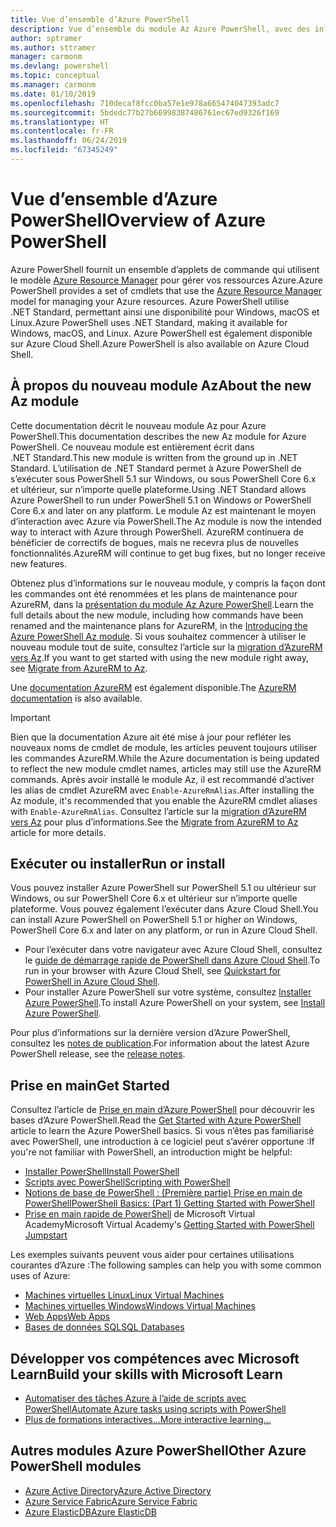 ```yaml
---
title: Vue d’ensemble d’Azure PowerShell
description: Vue d’ensemble du module Az Azure PowerShell, avec des informations sur l’installation et la prise en main.
author: sptramer
ms.author: sttramer
manager: carmonm
ms.devlang: powershell
ms.topic: conceptual
ms.manager: carmonm
ms.date: 01/10/2019
ms.openlocfilehash: 710decaf8fcc0ba57e1e978a665474047393adc7
ms.sourcegitcommit: 5bdedc77b27b66998387486761ec67ed9326f169
ms.translationtype: HT
ms.contentlocale: fr-FR
ms.lasthandoff: 06/24/2019
ms.locfileid: "67345249"
---
```

# <a name="overview-of-azure-powershell"></a><span data-ttu-id="d1078-103">Vue d’ensemble d’Azure PowerShell</span><span class="sxs-lookup"><span data-stu-id="d1078-103">Overview of Azure PowerShell</span></span>

<span data-ttu-id="d1078-104">Azure PowerShell fournit un ensemble d’applets de commande qui utilisent le modèle [Azure Resource Manager](/azure/azure-resource-manager/resource-group-overview) pour gérer vos ressources Azure.</span><span class="sxs-lookup"><span data-stu-id="d1078-104">Azure PowerShell provides a set of cmdlets that use the [Azure Resource Manager](/azure/azure-resource-manager/resource-group-overview) model for managing your Azure resources.</span></span> <span data-ttu-id="d1078-105">Azure PowerShell utilise .NET Standard, permettant ainsi une disponibilité pour Windows, macOS et Linux.</span><span class="sxs-lookup"><span data-stu-id="d1078-105">Azure PowerShell uses .NET Standard, making it available for Windows, macOS, and Linux.</span></span>
<span data-ttu-id="d1078-106">Azure PowerShell est également disponible sur Azure Cloud Shell.</span><span class="sxs-lookup"><span data-stu-id="d1078-106">Azure PowerShell is also available on Azure Cloud Shell.</span></span>

## <a name="about-the-new-az-module"></a><span data-ttu-id="d1078-107">À propos du nouveau module Az</span><span class="sxs-lookup"><span data-stu-id="d1078-107">About the new Az module</span></span>

<span data-ttu-id="d1078-108">Cette documentation décrit le nouveau module Az pour Azure PowerShell.</span><span class="sxs-lookup"><span data-stu-id="d1078-108">This documentation describes the new Az module for Azure PowerShell.</span></span> <span data-ttu-id="d1078-109">Ce nouveau module est entièrement écrit dans .NET Standard.</span><span class="sxs-lookup"><span data-stu-id="d1078-109">This new module is written from the ground up in .NET Standard.</span></span> <span data-ttu-id="d1078-110">L’utilisation de .NET Standard permet à Azure PowerShell de s’exécuter sous PowerShell 5.1 sur Windows, ou sous PowerShell Core 6.x et ultérieur, sur n’importe quelle plateforme.</span><span class="sxs-lookup"><span data-stu-id="d1078-110">Using .NET Standard allows Azure PowerShell to run under PowerShell 5.1 on Windows or PowerShell Core 6.x and later on any platform.</span></span> <span data-ttu-id="d1078-111">Le module Az est maintenant le moyen d’interaction avec Azure via PowerShell.</span><span class="sxs-lookup"><span data-stu-id="d1078-111">The Az module is now the intended way to interact with Azure through PowerShell.</span></span>
<span data-ttu-id="d1078-112">AzureRM continuera de bénéficier de correctifs de bogues, mais ne recevra plus de nouvelles fonctionnalités.</span><span class="sxs-lookup"><span data-stu-id="d1078-112">AzureRM will continue to get bug fixes, but no longer receive new features.</span></span>

<span data-ttu-id="d1078-113">Obtenez plus d’informations sur le nouveau module, y compris la façon dont les commandes ont été renommées et les plans de maintenance pour AzureRM, dans la [présentation du module Az Azure PowerShell](new-azureps-module-az.md).</span><span class="sxs-lookup"><span data-stu-id="d1078-113">Learn the full details about the new module, including how commands have been renamed and the maintenance plans for AzureRM, in the [Introducing the Azure PowerShell Az module](new-azureps-module-az.md).</span></span> <span data-ttu-id="d1078-114">Si vous souhaitez commencer à utiliser le nouveau module tout de suite, consultez l’article sur la [migration d’AzureRM vers Az](migrate-from-azurerm-to-az.md).</span><span class="sxs-lookup"><span data-stu-id="d1078-114">If you want to get started with using the new module right away, see [Migrate from AzureRM to Az](migrate-from-azurerm-to-az.md).</span></span>

<span data-ttu-id="d1078-115">Une [documentation AzureRM](/powershell/azure/azurerm) est également disponible.</span><span class="sxs-lookup"><span data-stu-id="d1078-115">The [AzureRM documentation](/powershell/azure/azurerm) is also available.</span></span>

> [!IMPORTANT]
>
> <span data-ttu-id="d1078-116">Bien que la documentation Azure ait été mise à jour pour refléter les nouveaux noms de cmdlet de module, les articles peuvent toujours utiliser les commandes AzureRM.</span><span class="sxs-lookup"><span data-stu-id="d1078-116">While the Azure documentation is being updated to reflect the new module cmdlet names, articles may still use the AzureRM commands.</span></span> <span data-ttu-id="d1078-117">Après avoir installé le module Az, il est recommandé d’activer les alias de cmdlet AzureRM avec `Enable-AzureRmAlias`.</span><span class="sxs-lookup"><span data-stu-id="d1078-117">After installing the Az module, it's recommended that you enable the AzureRM cmdlet aliases with `Enable-AzureRmAlias`.</span></span> <span data-ttu-id="d1078-118">Consultez l’article sur la [migration d’AzureRM vers Az](migrate-from-azurerm-to-az.md) pour plus d’informations.</span><span class="sxs-lookup"><span data-stu-id="d1078-118">See the [Migrate from AzureRM to Az](migrate-from-azurerm-to-az.md) article for more details.</span></span>

## <a name="run-or-install"></a><span data-ttu-id="d1078-119">Exécuter ou installer</span><span class="sxs-lookup"><span data-stu-id="d1078-119">Run or install</span></span>

<span data-ttu-id="d1078-120">Vous pouvez installer Azure PowerShell sur PowerShell 5.1 ou ultérieur sur Windows, ou sur PowerShell Core 6.x et ultérieur sur n’importe quelle plateforme. Vous pouvez également l’exécuter dans Azure Cloud Shell.</span><span class="sxs-lookup"><span data-stu-id="d1078-120">You can install Azure PowerShell on PowerShell 5.1 or higher on Windows, PowerShell Core 6.x and later on any platform, or run in Azure Cloud Shell.</span></span>

* <span data-ttu-id="d1078-121">Pour l’exécuter dans votre navigateur avec Azure Cloud Shell, consultez le [guide de démarrage rapide de PowerShell dans Azure Cloud Shell](/azure/cloud-shell/quickstart-powershell).</span><span class="sxs-lookup"><span data-stu-id="d1078-121">To run in your browser with Azure Cloud Shell, see [Quickstart for PowerShell in Azure Cloud Shell](/azure/cloud-shell/quickstart-powershell).</span></span>
* <span data-ttu-id="d1078-122">Pour installer Azure PowerShell sur votre système, consultez [Installer Azure PowerShell](install-az-ps.md).</span><span class="sxs-lookup"><span data-stu-id="d1078-122">To install Azure PowerShell on your system, see [Install Azure PowerShell](install-az-ps.md).</span></span>

<span data-ttu-id="d1078-123">Pour plus d’informations sur la dernière version d’Azure PowerShell, consultez les [notes de publication](release-notes-azureps.md).</span><span class="sxs-lookup"><span data-stu-id="d1078-123">For information about the latest Azure PowerShell release, see the [release notes](release-notes-azureps.md).</span></span>

## <a name="get-started"></a><span data-ttu-id="d1078-124">Prise en main</span><span class="sxs-lookup"><span data-stu-id="d1078-124">Get Started</span></span>

<span data-ttu-id="d1078-125">Consultez l’article de [Prise en main d’Azure PowerShell](get-started-azureps.md) pour découvrir les bases d’Azure PowerShell.</span><span class="sxs-lookup"><span data-stu-id="d1078-125">Read the [Get Started with Azure PowerShell](get-started-azureps.md) article to learn the Azure PowerShell basics.</span></span> <span data-ttu-id="d1078-126">Si vous n’êtes pas familiarisé avec PowerShell, une introduction à ce logiciel peut s’avérer opportune :</span><span class="sxs-lookup"><span data-stu-id="d1078-126">If you're not familiar with PowerShell, an introduction might be helpful:</span></span>

* [<span data-ttu-id="d1078-127">Installer PowerShell</span><span class="sxs-lookup"><span data-stu-id="d1078-127">Install PowerShell</span></span>](/powershell/scripting/install/installing-powershell)
* [<span data-ttu-id="d1078-128">Scripts avec PowerShell</span><span class="sxs-lookup"><span data-stu-id="d1078-128">Scripting with PowerShell</span></span>](/powershell/scripting/powershell-scripting)
* [<span data-ttu-id="d1078-129">Notions de base de PowerShell : (Première partie) Prise en main de PowerShell</span><span class="sxs-lookup"><span data-stu-id="d1078-129">PowerShell Basics: (Part 1) Getting Started with PowerShell</span></span>](https://channel9.msdn.com/Blogs/Taste-of-Premier/PowerShellBasicsPart1)
* <span data-ttu-id="d1078-130">[Prise en main rapide de PowerShell](https://mva.microsoft.com/liveevents/powershell-jumpstart) de Microsoft Virtual Academy</span><span class="sxs-lookup"><span data-stu-id="d1078-130">Microsoft Virtual Academy's [Getting Started with PowerShell Jumpstart](https://mva.microsoft.com/liveevents/powershell-jumpstart)</span></span>

<span data-ttu-id="d1078-131">Les exemples suivants peuvent vous aider pour certaines utilisations courantes d’Azure :</span><span class="sxs-lookup"><span data-stu-id="d1078-131">The following samples can help you with some common uses of Azure:</span></span>

* [<span data-ttu-id="d1078-132">Machines virtuelles Linux</span><span class="sxs-lookup"><span data-stu-id="d1078-132">Linux Virtual Machines</span></span>](/azure/virtual-machines/virtual-machines-linux-powershell-samples?toc=/powershell/azure/toc.json)
* [<span data-ttu-id="d1078-133">Machines virtuelles Windows</span><span class="sxs-lookup"><span data-stu-id="d1078-133">Windows Virtual Machines</span></span>](/azure/virtual-machines/virtual-machines-windows-powershell-samples?toc=/powershell/azure/toc.json)
* [<span data-ttu-id="d1078-134">Web Apps</span><span class="sxs-lookup"><span data-stu-id="d1078-134">Web Apps</span></span>](/azure/app-service-web/app-service-powershell-samples?toc=/powershell/azure/toc.json)
* [<span data-ttu-id="d1078-135">Bases de données SQL</span><span class="sxs-lookup"><span data-stu-id="d1078-135">SQL Databases</span></span>](/azure/sql-database/sql-database-powershell-samples?toc=/powershell/azure/toc.json)

## <a name="build-your-skills-with-microsoft-learn"></a><span data-ttu-id="d1078-136">Développer vos compétences avec Microsoft Learn</span><span class="sxs-lookup"><span data-stu-id="d1078-136">Build your skills with Microsoft Learn</span></span>

- [<span data-ttu-id="d1078-137">Automatiser des tâches Azure à l’aide de scripts avec PowerShell</span><span class="sxs-lookup"><span data-stu-id="d1078-137">Automate Azure tasks using scripts with PowerShell</span></span>](/learn/modules/automate-azure-tasks-with-powershell/)
- [<span data-ttu-id="d1078-138">Plus de formations interactives...</span><span class="sxs-lookup"><span data-stu-id="d1078-138">More interactive learning...</span></span>](/learn/browse/?term=powershell)

## <a name="other-azure-powershell-modules"></a><span data-ttu-id="d1078-139">Autres modules Azure PowerShell</span><span class="sxs-lookup"><span data-stu-id="d1078-139">Other Azure PowerShell modules</span></span>

* [<span data-ttu-id="d1078-140">Azure Active Directory</span><span class="sxs-lookup"><span data-stu-id="d1078-140">Azure Active Directory</span></span>](/powershell/azure/active-directory/)
* [<span data-ttu-id="d1078-141">Azure Service Fabric</span><span class="sxs-lookup"><span data-stu-id="d1078-141">Azure Service Fabric</span></span>](/powershell/azure/service-fabric/)
* [<span data-ttu-id="d1078-142">Azure ElasticDB</span><span class="sxs-lookup"><span data-stu-id="d1078-142">Azure ElasticDB</span></span>](/powershell/azure/elasticdbjobs/)
